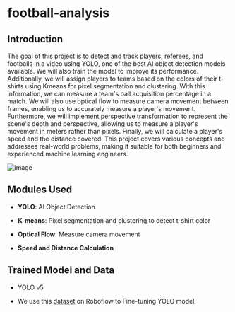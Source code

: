 # football-analysis

## Introduction

The goal of this project is to detect and track players, referees, and footballs in a video using YOLO, one of the best AI object detection models available. We will also train the model to improve its performance. Additionally, we will assign players to teams based on the colors of their t-shirts using Kmeans for pixel segmentation and clustering. With this information, we can measure a team's ball acquisition percentage in a match. We will also use optical flow to measure camera movement between frames, enabling us to accurately measure a player's movement. Furthermore, we will implement perspective transformation to represent the scene's depth and perspective, allowing us to measure a player's movement in meters rather than pixels. Finally, we will calculate a player's speed and the distance covered. This project covers various concepts and addresses real-world problems, making it suitable for both beginners and experienced machine learning engineers.

![image](https://github.com/user-attachments/assets/53a9488b-5563-4752-b48f-536ee4b41966)

## Modules Used

- **YOLO**: AI Object Detection
  
- **K-means**: Pixel segmentation and clustering to detect t-shirt color
  
- **Optical Flow**: Measure camera movement
  
- **Speed and Distance Calculation**
  

## Trained Model and Data
- YOLO v5
  
- We use this [dataset](https://universe.roboflow.com/roboflow-jvuqo/football-players-detection-3zvbc/dataset/1) on Roboflow to Fine-tuning YOLO model.
